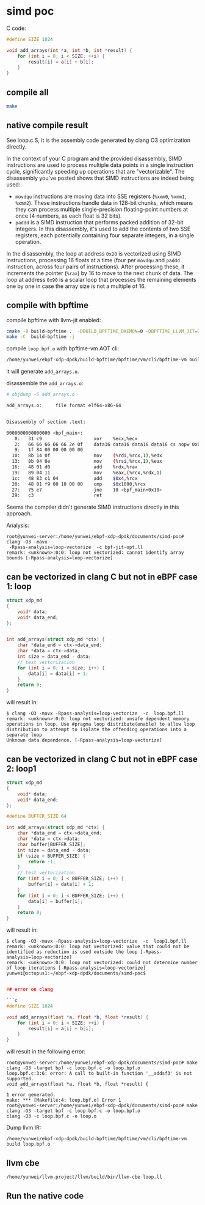 # simd poc

C code:

```c
#define SIZE 1024

void add_arrays(int *a, int *b, int *result) {
    for (int i = 0; i < SIZE; ++i) {
        result[i] = a[i] + b[i];
    }
}
```

## compile all

```sh
make
```

## native compile result

See loop.c.S, it is the assembly code generated by clang O3 optimization directly.

In the context of your C program and the provided disassembly, SIMD instructions are used to process multiple data points in a single instruction cycle, significantly speeding up operations that are "vectorizable". The disassembly you've posted shows that SIMD instructions are indeed being used:

- `movdqu` instructions are moving data into SSE registers (`%xmm0`, `%xmm1`, `%xmm2`). These instructions handle data in 128-bit chunks, which means they can process multiple single-precision floating-point numbers at once (4 numbers, as each float is 32 bits).
- `paddd` is a SIMD instruction that performs packed addition of 32-bit integers. In this disassembly, it's used to add the contents of two SSE registers, each potentially containing four separate integers, in a single operation.

In the disassembly, the loop at address `0x20` is vectorized using SIMD instructions, processing 16 floats at a time (four per `movdqu` and `paddd` instruction, across four pairs of instructions). After processing these, it increments the pointer (`%rax`) by 16 to move to the next chunk of data. The loop at address `0x90` is a scalar loop that processes the remaining elements one by one in case the array size is not a multiple of 16.

## compile with bpftime

compile bpftime with llvm-jit enabled:

```sh
cmake -B build-bpftime .  -DBUILD_BPFTIME_DAEMON=0 -DBPFTIME_LLVM_JIT=1
make -C  build-bpftime -j
```

compile `loop.bpf.o` with bpftime-vm AOT cli:

```sh
/home/yunwei/ebpf-xdp-dpdk/build-bpftime/bpftime/vm/cli/bpftime-vm build loop.bpf.o
```

it will generate `add_arrays.o`.

disassemble the `add_arrays.o`:

```sh
# objdump -S add_arrays.o 

add_arrays.o:     file format elf64-x86-64


Disassembly of section .text:

0000000000000000 <bpf_main>:
   0:   31 c9                   xor    %ecx,%ecx
   2:   66 66 66 66 66 2e 0f    data16 data16 data16 data16 cs nopw 0x0(%rax,%rax,1)
   9:   1f 84 00 00 00 00 00 
  10:   8b 14 0f                mov    (%rdi,%rcx,1),%edx
  13:   8b 04 0e                mov    (%rsi,%rcx,1),%eax
  16:   48 01 d0                add    %rdx,%rax
  19:   89 04 11                mov    %eax,(%rcx,%rdx,1)
  1c:   48 83 c1 04             add    $0x4,%rcx
  20:   48 81 f9 00 10 00 00    cmp    $0x1000,%rcx
  27:   75 e7                   jne    10 <bpf_main+0x10>
  29:   c3                      ret
```

Seems the compiler didn't generate SIMD instructions directly in this approach.

Analysis:

```console
root@yunwei-server:/home/yunwei/ebpf-xdp-dpdk/documents/simd-poc# clang -O3 -mavx
 -Rpass-analysis=loop-vectorize  -c bpf-jit-opt.ll
remark: <unknown>:0:0: loop not vectorized: cannot identify array bounds [-Rpass-analysis=loop-vectorize]
```

## can be vectorized in clang C but not in eBPF case 1: loop

```c
struct xdp_md
{
	void* data;
	void* data_end;
};


int add_arrays(struct xdp_md *ctx) {
    char *data_end = ctx->data_end;
	char *data = ctx->data;
    int size = data_end - data;
    // test vectorization
    for (int i = 0; i < size; i++) {
        data[i] = data[i] + 1;
    }
    return 0;
}
```

will result in:

```console
$ clang -O3 -mavx -Rpass-analysis=loop-vectorize  -c  loop.bpf.ll
remark: <unknown>:0:0: loop not vectorized: unsafe dependent memory operations in loop. Use #pragma loop distribute(enable) to allow loop distribution to attempt to isolate the offending operations into a separate loop
Unknown data dependence. [-Rpass-analysis=loop-vectorize]
```


## can be vectorized in clang C but not in eBPF case 2: loop1

```c
struct xdp_md
{
	void* data;
	void* data_end;
};

#define BUFFER_SIZE 64

int add_arrays(struct xdp_md *ctx) {
    char *data_end = ctx->data_end;
	char *data = ctx->data;
    char buffer[BUFFER_SIZE];
    int size = data_end - data;
    if (size < BUFFER_SIZE) {
        return -1;
    }
    // test vectorization
    for (int i = 0; i < BUFFER_SIZE; i++) {
        buffer[i] = data[i] + 1;
    }
    for (int i = 0; i < BUFFER_SIZE; i++) {
        data[i] = buffer[i];
    }
    return 0;
}

```

will result in:

```console
$ clang -O3 -mavx -Rpass-analysis=loop-vectorize  -c  loop1.bpf.ll
remark: <unknown>:0:0: loop not vectorized: value that could not be identified as reduction is used outside the loop [-Rpass-analysis=loop-vectorize]
remark: <unknown>:0:0: loop not vectorized: could not determine number of loop iterations [-Rpass-analysis=loop-vectorize]
yunwei@octopus1:~/ebpf-xdp-dpdk/documents/simd-poc$ 
```

```c

## error on clang

```c
#define SIZE 1024

void add_arrays(float *a, float *b, float *result) {
    for (int i = 0; i < SIZE; ++i) {
        result[i] = a[i] + b[i];
    }
}

```

will result in the following error:

```console
root@yunwei-server:/home/yunwei/ebpf-xdp-dpdk/documents/simd-poc# make
clang -O3 -target bpf -c loop.bpf.c -o loop.bpf.o
loop.bpf.c:3:6: error: A call to built-in function '__addsf3' is not supported.
void add_arrays(float *a, float *b, float *result) {
     ^
1 error generated.
make: *** [Makefile:4: loop.bpf.o] Error 1
root@yunwei-server:/home/yunwei/ebpf-xdp-dpdk/documents/simd-poc# make
clang -O3 -target bpf -c loop.bpf.c -o loop.bpf.o
clang -O3 -c loop.bpf.c -o loop.o
```

Dump llvm IR:

```console
/home/yunwei/ebpf-xdp-dpdk/build-bpftime/bpftime/vm/cli/bpftime-vm build loop.bpf.o
```

## llvm cbe

```sh
/home/yunwei/llvm-project/llvm/build/bin/llvm-cbe loop.ll
```

## Run the native code

```sh

```
